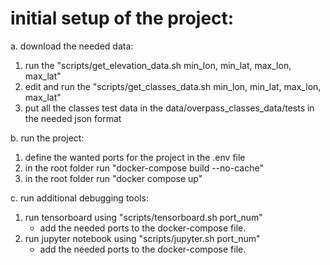 # initial setup of the project:
a. download the needed data:
1. run the "scripts/get_elevation_data.sh min_lon, min_lat, max_lon, max_lat"
2. edit and run the "scripts/get_classes_data.sh min_lon, min_lat, max_lon, max_lat"
3. put all the classes test data in the data/overpass_classes_data/tests in the needed json format

b. run the project:
1. define the wanted ports for the project in the .env file
2. in the root folder run "docker-compose build --no-cache"
3. in the root folder run "docker compose up"

c. run additional debugging tools:
1. run tensorboard using "scripts/tensorboard.sh port_num"
    - add the needed ports to the docker-compose file.
2. run jupyter notebook using "scripts/jupyter.sh port_num"
    - add the needed ports to the docker-compose file.
